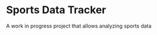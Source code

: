 Sports Data Tracker
======================

A work in progress project that allows analyzing sports data
